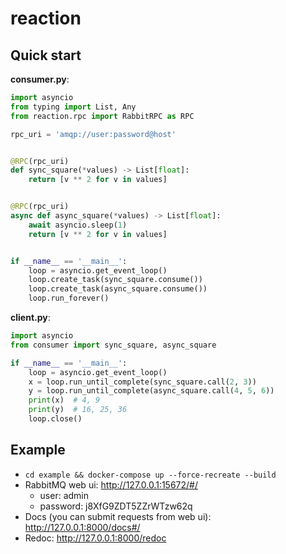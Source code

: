 # reaction

## Quick start

**consumer.py**:
```python
import asyncio
from typing import List, Any
from reaction.rpc import RabbitRPC as RPC

rpc_uri = 'amqp://user:password@host'


@RPC(rpc_uri)
def sync_square(*values) -> List[float]:
    return [v ** 2 for v in values]


@RPC(rpc_uri)
async def async_square(*values) -> List[float]:
    await asyncio.sleep(1)
    return [v ** 2 for v in values]


if __name__ == '__main__':
    loop = asyncio.get_event_loop()
    loop.create_task(sync_square.consume())
    loop.create_task(async_square.consume())
    loop.run_forever()
```

**client.py**:
```python
import asyncio
from consumer import sync_square, async_square

if __name__ == '__main__':
    loop = asyncio.get_event_loop()
    x = loop.run_until_complete(sync_square.call(2, 3))
    y = loop.run_until_complete(async_square.call(4, 5, 6))
    print(x)  # 4, 9
    print(y)  # 16, 25, 36
    loop.close()
```

## Example
* `cd example && docker-compose up --force-recreate --build`
* RabbitMQ web ui: http://127.0.0.1:15672/#/
  * user: admin
  * password: j8XfG9ZDT5ZZrWTzw62q
* Docs (you can submit requests from web ui): http://127.0.0.1:8000/docs#/
* Redoc: http://127.0.0.1:8000/redoc
